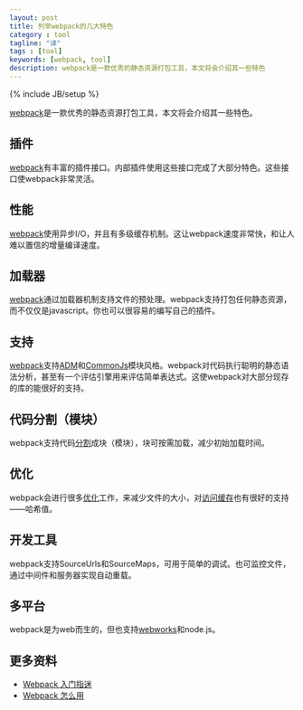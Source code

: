 ```yaml
---
layout: post
title: 列举webpack的几大特色
category : tool
tagline: "译"
tags : [tool]
keywords: [webpack, tool]
description: webpack是一款优秀的静态资源打包工具，本文将会介绍其一些特色
---
```

{% include JB/setup %}

[webpack][webpack]是一款优秀的静态资源打包工具，本文将会介绍其一些特色。

## 插件
[webpack][webpack]有丰富的插件接口。内部插件使用这些接口完成了大部分特色。这些接口使webpack非常灵活。

## 性能
[webpack][webpack]使用异步I/O，并且有多级缓存机制。这让webpack速度非常快，和让人难以置信的增量编译速度。

## 加载器
[webpack]通过加载器机制支持文件的预处理。webpack支持打包任何静态资源，而不仅仅是javascript。你也可以很容易的编写自己的插件。

## 支持
[webpack][webpack]支持[ADM](http://webpack.github.io/docs/amd.html)和[CommonJs](http://webpack.github.io/docs/commonjs.html)模块风格。webpack对代码执行聪明的静态语法分析，甚至有一个评估引擎用来评估简单表达式。这使webpack对大部分现存的库的能很好的支持。

## 代码分割（模块）
webpack支持代码[分割](http://webpack.github.io/docs/code-splitting.html)成块（模块），块可按需加载，减少初始加载时间。

## 优化
webpack会进行很多[优化](http://webpack.github.io/docs/optimization.html)工作，来减少文件的大小，对[访问缓存](http://webpack.github.io/docs/long-term-caching.html)也有很好的支持——哈希值。

## 开发工具
webpack支持SourceUrls和SourceMaps，可用于简单的调试。也可监控文件，通过中间件和服务器实现自动重载。

## 多平台
webpack是为web而生的，但也支持[webworks](https://github.com/webpack/worker-loader)和node.js。

## 更多资料
- [Webpack 入门指迷](http://segmentfault.com/a/1190000002551952)
- [Webpack 怎么用](http://segmentfault.com/a/1190000002552008)

[webpack]: http://webpack.github.io/